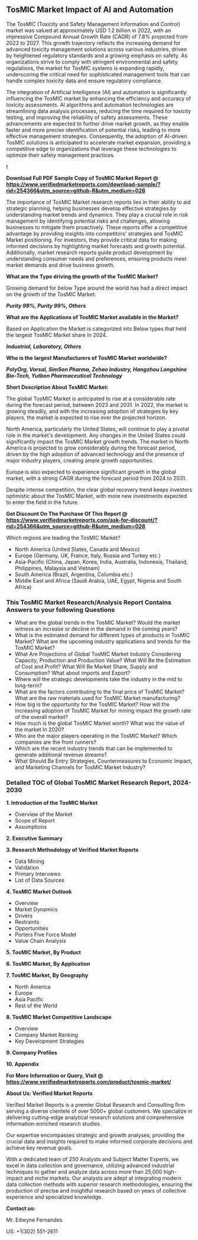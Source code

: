 <h2>TosMIC Market Impact of AI and Automation</h2><p>The TosMIC (Toxicity and Safety Management Information and Control) market was valued at approximately USD 1.2 billion in 2022, with an impressive Compound Annual Growth Rate (CAGR) of 7.8% projected from 2022 to 2027. This growth trajectory reflects the increasing demand for advanced toxicity management solutions across various industries, driven by heightened regulatory standards and a growing emphasis on safety. As organizations strive to comply with stringent environmental and safety regulations, the market for TosMIC systems is expanding rapidly, underscoring the critical need for sophisticated management tools that can handle complex toxicity data and ensure regulatory compliance.</p><p>The integration of Artificial Intelligence (AI) and automation is significantly influencing the TosMIC market by enhancing the efficiency and accuracy of toxicity assessments. AI algorithms and automation technologies are streamlining data analysis processes, reducing the time required for toxicity testing, and improving the reliability of safety assessments. These advancements are expected to further drive market growth, as they enable faster and more precise identification of potential risks, leading to more effective management strategies. Consequently, the adoption of AI-driven TosMIC solutions is anticipated to accelerate market expansion, providing a competitive edge to organizations that leverage these technologies to optimize their safety management practices.</p>t</p><p id="" class=""><strong>Download Full PDF Sample Copy of TosMIC Market Report @ <a href="https://www.verifiedmarketreports.com/download-sample/?rid=254366&utm_source=github-R&utm_medium=028" target="_blank">https://www.verifiedmarketreports.com/download-sample/?rid=254366&utm_source=github-R&utm_medium=028</a></strong></p><p>The importance of&nbsp;TosMIC Market research reports lies in their ability to aid strategic planning, helping businesses develop effective strategies by understanding market trends and dynamics. They play a crucial role in risk management by identifying potential risks and challenges, allowing businesses to mitigate them proactively. These reports offer a competitive advantage by providing insights into competitors' strategies and TosMIC Market positioning. For investors, they provide critical data for making informed decisions by highlighting market forecasts and growth potential. Additionally, market research reports guide product development by understanding consumer needs and preferences, ensuring products meet market demands and drive business growth.</p><p><strong>What are the&nbsp;Type driving the growth of the TosMIC Market?</strong></p><p id="" class="">Growing demand for below Type around the world has had a direct impact on the growth of the TosMIC Market:</p><em><strong>Purity 98%, Purity 99%, Others</strong></em></p><strong>What are the&nbsp;Applications&nbsp;of TosMIC Market available in the Market?</strong></p><p id="" class="">Based on Application the Market is categorized into Below types that held the largest TosMIC Market share In 2024.</p><em><strong>Industrial, Laboratory, Others</strong></em></p><strong>Who is the largest Manufacturers of TosMIC Market worldwide?</strong></p><p><em><strong>PolyOrg, Varsal, SimSon Pharma, Zehao Industry, Hangzhou Longshine Bio-Tech, Yutbon Pharmaceutical Technology</strong></em></p><p id="" class=""><strong>Short Description About TosMIC Market:</strong></p><p>The global TosMIC Market is anticipated to rise at a considerable rate during the forecast period, between 2023 and 2031. In 2022, the market is growing steadily, and with the increasing adoption of strategies by key players, the market is expected to rise over the projected horizon.</p><p>North America, particularly the United States, will continue to play a pivotal role in the market's development. Any changes in the United States could significantly impact the TosMIC Market growth trends. The market in North America is projected to grow considerably during the forecast period, driven by the high adoption of advanced technology and the presence of major industry players, creating ample growth opportunities.</p><p>Europe is also expected to experience significant growth in the global market, with a strong CAGR during the forecast period from 2024 to 2031.</p><p>Despite intense competition, the clear global recovery trend keeps investors optimistic about the TosMIC Market, with more new investments expected to enter the field in the future.</p><p id="" class=""><strong>Get Discount On The Purchase Of This Report @ <a href="https://www.verifiedmarketreports.com/ask-for-discount/?rid=254366&utm_source=github-R&utm_medium=028" target="_blank">https://www.verifiedmarketreports.com/ask-for-discount/?rid=254366&utm_source=github-R&utm_medium=028</a></strong></p>Which regions are leading the TosMIC Market?</p><ul><li>North America (United States, Canada and Mexico)</li><li>Europe (Germany, UK, France, Italy, Russia and Turkey etc.)</li><li>Asia-Pacific (China, Japan, Korea, India, Australia, Indonesia, Thailand, Philippines, Malaysia and Vietnam)</li><li>South America (Brazil, Argentina, Columbia etc.)</li><li>Middle East and Africa (Saudi Arabia, UAE, Egypt, Nigeria and South Africa)</li></ul><h3 id="" class="">This TosMIC Market Research/Analysis Report Contains Answers to your following Questions</h3><ul><li>What are the global trends in the TosMIC Market? Would the market witness an increase or decline in the demand in the coming years?</li><li>What is the estimated demand for different types of products in TosMIC Market? What are the upcoming industry applications and trends for the TosMIC Market?</li><li>What Are Projections of Global TosMIC Market Industry Considering Capacity, Production and Production Value? What Will Be the Estimation of Cost and Profit? What Will Be Market Share, Supply and Consumption? What about imports and Export?</li><li>Where will the strategic developments take the industry in the mid to long-term?</li><li>What are the factors contributing to the final price of TosMIC Market? What are the raw materials used for TosMIC Market manufacturing?</li><li>How big is the opportunity for the TosMIC Market? How will the increasing adoption of TosMIC Market for mining impact the growth rate of the overall market?</li><li>How much is the global TosMIC Market worth? What was the value of the market In 2020?</li><li>Who are the major players operating in the TosMIC Market? Which companies are the front runners?</li><li>Which are the recent industry trends that can be implemented to generate additional revenue streams?</li><li>What Should Be Entry Strategies, Countermeasures to Economic Impact, and Marketing Channels for TosMIC Market Industry?</li></ul><h3 id="" class="">Detailed TOC of Global TosMIC Market Research Report, 2024-2030</h3><p id="" class=""><strong>1. Introduction of the TosMIC Market</strong></p><ul><li>Overview of the Market</li><li>Scope of Report</li><li>Assumptions</li></ul><p id="" class=""><strong>2. Executive Summary</strong></p><p id="" class=""><strong>3. Research Methodology of Verified Market Reports</strong></p><ul><li>Data Mining</li><li>Validation</li><li>Primary Interviews</li><li>List of Data Sources</li></ul><p id="" class=""><strong>4. TosMIC Market Outlook</strong></p><ul><li>Overview</li><li>Market Dynamics</li><li>Drivers</li><li>Restraints</li><li>Opportunities</li><li>Porters Five Force Model</li><li>Value Chain Analysis</li></ul><p id="" class=""><strong>5. TosMIC Market, By Product</strong></p><p id="" class=""><strong>6. TosMIC Market, By Application</strong></p><p id="" class=""><strong>7. TosMIC Market, By Geography</strong></p><ul><li>North America</li><li>Europe</li><li>Asia Pacific</li><li>Rest of the World</li></ul><p id="" class=""><strong>8. TosMIC Market Competitive Landscape</strong></p><ul><li>Overview</li><li>Company Market Ranking</li><li>Key Development Strategies</li></ul><p id="" class=""><strong>9. Company Profiles</strong></p><p id="" class=""><strong>10. Appendix</strong></p><p id="" class=""><strong>For More Information or Query, Visit @ <a href="https://www.verifiedmarketreports.com/product/tosmic-market/" target="_blank">https://www.verifiedmarketreports.com/product/tosmic-market/</a></strong></p><p id="" class=""><strong>About Us: Verified Market Reports</strong></p><p id="" class="">Verified Market Reports is a premier Global Research and Consulting firm serving a diverse clientele of over 5000+ global customers. We specialize in delivering cutting-edge analytical research solutions and comprehensive information-enriched research studies.</p><p id="" class="">Our expertise encompasses strategic and growth analyses, providing the crucial data and insights required to make informed corporate decisions and achieve key revenue goals.</p><p id="" class="">With a dedicated team of 250 Analysts and Subject Matter Experts, we excel in data collection and governance, utilizing advanced industrial techniques to gather and analyze data across more than 25,000 high-impact and niche markets. Our analysts are adept at integrating modern data collection methods with superior research methodologies, ensuring the production of precise and insightful research based on years of collective experience and specialized knowledge.</p><p id="" class=""><strong>Contact us:</strong></p><p id="" class="">Mr. Edwyne Fernandes</p><p id="" class="">US: +1(302) 551-2611</p>